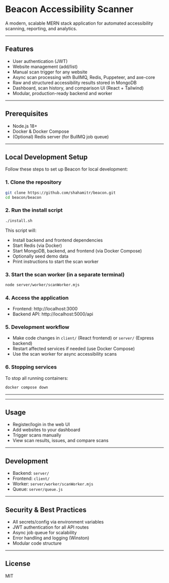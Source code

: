 # Beacon Accessibility Scanner

A modern, scalable MERN stack application for automated accessibility scanning, reporting, and analytics.

---

## Features
- User authentication (JWT)
- Website management (add/list)
- Manual scan trigger for any website
- Async scan processing with BullMQ, Redis, Puppeteer, and axe-core
- Raw and structured accessibility results stored in MongoDB
- Dashboard, scan history, and comparison UI (React + Tailwind)
- Modular, production-ready backend and worker

---

## Prerequisites
- Node.js 18+
- Docker & Docker Compose
- (Optional) Redis server (for BullMQ job queue)

---


## Local Development Setup

Follow these steps to set up Beacon for local development:

### 1. Clone the repository
```bash
git clone https://github.com/shahamitr/beacon.git
cd beacon/beacon
```

### 2. Run the install script
```bash
./install.sh
```
This script will:
- Install backend and frontend dependencies
- Start Redis (via Docker)
- Start MongoDB, backend, and frontend (via Docker Compose)
- Optionally seed demo data
- Print instructions to start the scan worker

### 3. Start the scan worker (in a separate terminal)
```bash
node server/worker/scanWorker.mjs
```

### 4. Access the application
- Frontend: http://localhost:3000
- Backend API: http://localhost:5000/api

### 5. Development workflow
- Make code changes in `client/` (React frontend) or `server/` (Express backend)
- Restart affected services if needed (use Docker Compose)
- Use the scan worker for async accessibility scans

### 6. Stopping services
To stop all running containers:
```bash
docker compose down
```

---

---

## Usage
- Register/login in the web UI
- Add websites to your dashboard
- Trigger scans manually
- View scan results, issues, and compare scans

---

## Development
- Backend: `server/`
- Frontend: `client/`
- Worker: `server/worker/scanWorker.mjs`
- Queue: `server/queue.js`

---

## Security & Best Practices
- All secrets/config via environment variables
- JWT authentication for all API routes
- Async job queue for scalability
- Error handling and logging (Winston)
- Modular code structure

---

## License
MIT
